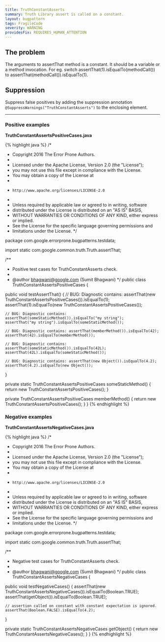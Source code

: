 ```yaml
---
title: TruthConstantAsserts
summary: Truth Library assert is called on a constant.
layout: bugpattern
tags: FragileCode
severity: WARNING
providesFix: REQUIRES_HUMAN_ATTENTION
---
```


<!--
*** AUTO-GENERATED, DO NOT MODIFY ***
To make changes, edit the @BugPattern annotation or the explanation in docs/bugpattern.
-->

## The problem
The arguments to assertThat method is a constant. It should be a variable or a
method invocation. For eg. switch assertThat(1).isEqualTo(methodCall())
to assertThat(methodCall()).isEqualTo(1).

## Suppression
Suppress false positives by adding the suppression annotation `@SuppressWarnings("TruthConstantAsserts")` to the enclosing element.

----------

### Positive examples
__TruthConstantAssertsPositiveCases.java__

{% highlight java %}
/*
 * Copyright 2016 The Error Prone Authors.
 *
 * Licensed under the Apache License, Version 2.0 (the "License");
 * you may not use this file except in compliance with the License.
 * You may obtain a copy of the License at
 *
 *     http://www.apache.org/licenses/LICENSE-2.0
 *
 * Unless required by applicable law or agreed to in writing, software
 * distributed under the License is distributed on an "AS IS" BASIS,
 * WITHOUT WARRANTIES OR CONDITIONS OF ANY KIND, either express or implied.
 * See the License for the specific language governing permissions and
 * limitations under the License.
 */

package com.google.errorprone.bugpatterns.testdata;

import static com.google.common.truth.Truth.assertThat;

/**
 * Positive test cases for TruthConstantAsserts check.
 *
 * @author bhagwani@google.com (Sumit Bhagwani)
 */
public class TruthConstantAssertsPositiveCases {

  public void testAssertThat() {
    // BUG: Diagnostic contains: assertThat(new TruthConstantAssertsPositiveCases()).isEqualTo(1);
    assertThat(1).isEqualTo(new TruthConstantAssertsPositiveCases());

    // BUG: Diagnostic contains: assertThat(someStaticMethod()).isEqualTo("my string");
    assertThat("my string").isEqualTo(someStaticMethod());

    // BUG: Diagnostic contains: assertThat(memberMethod()).isEqualTo(42);
    assertThat(42).isEqualTo(memberMethod());

    // BUG: Diagnostic contains: assertThat(someStaticMethod()).isEqualTo(42L);
    assertThat(42L).isEqualTo(someStaticMethod());

    // BUG: Diagnostic contains: assertThat(new Object()).isEqualTo(4.2);
    assertThat(4.2).isEqualTo(new Object());
  }

  private static TruthConstantAssertsPositiveCases someStaticMethod() {
    return new TruthConstantAssertsPositiveCases();
  }

  private TruthConstantAssertsPositiveCases memberMethod() {
    return new TruthConstantAssertsPositiveCases();
  }
}
{% endhighlight %}

### Negative examples
__TruthConstantAssertsNegativeCases.java__

{% highlight java %}
/*
 * Copyright 2016 The Error Prone Authors.
 *
 * Licensed under the Apache License, Version 2.0 (the "License");
 * you may not use this file except in compliance with the License.
 * You may obtain a copy of the License at
 *
 *     http://www.apache.org/licenses/LICENSE-2.0
 *
 * Unless required by applicable law or agreed to in writing, software
 * distributed under the License is distributed on an "AS IS" BASIS,
 * WITHOUT WARRANTIES OR CONDITIONS OF ANY KIND, either express or implied.
 * See the License for the specific language governing permissions and
 * limitations under the License.
 */

package com.google.errorprone.bugpatterns.testdata;

import static com.google.common.truth.Truth.assertThat;

/**
 * Negative test cases for TruthConstantAsserts check.
 *
 * @author bhagwani@google.com (Sumit Bhagwani)
 */
public class TruthConstantAssertsNegativeCases {

  public void testNegativeCases() {
    assertThat(new TruthConstantAssertsNegativeCases()).isEqualTo(Boolean.TRUE);
    assertThat(getObject()).isEqualTo(Boolean.TRUE);

    // assertion called on constant with constant expectation is ignored.
    assertThat(Boolean.FALSE).isEqualTo(4.2);
  }

  private static TruthConstantAssertsNegativeCases getObject() {
    return new TruthConstantAssertsNegativeCases();
  }
}
{% endhighlight %}


